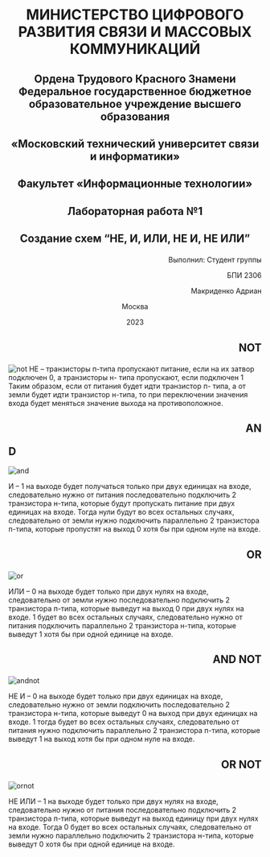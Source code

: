 # <p style="text-align: center;">МИНИСТЕРСТВО ЦИФРОВОГО РАЗВИТИЯ СВЯЗИ И МАССОВЫХ КОММУНИКАЦИЙ</p>


## <p style="text-align: center;">Ордена Трудового Красного Знамени Федеральное государственное бюджетное образовательное учреждение высшего образования</p>

## <p style="text-align: center;">«Московский технический университет связи и информатики»</p>

## <p style="text-align: center;">Факультет «Информационные технологии»</p>
## <p style="text-align: center;">Лабораторная работа №1</p>
## <p style="text-align: center;">Создание схем “НЕ, И, ИЛИ, НЕ И, НЕ ИЛИ”</p>

<p style="text-align: right;">Выполнил: Студент группы</p>
<p style="text-align: right;">БПИ 2306</p>
<p style="text-align: right;">Макриденко Адриан</p>



<p style="text-align: center;">Москва</p>
<p style="text-align: center;">2023</p>



## <p style="text-align: right;">NOT</p>

![not](pics/NOT.png)
НЕ – транзисторы п-типа пропускают питание, если на их затвор подключен 0, а транзисторы н-
типа пропускают, если подключен 1 Таким образом, если от питания будет идти транзистор п-
типа, а от земли будет идти транзистор н-типа, то при переключении значения входа будет
меняться значение выхода на противоположное.



## <p style="text-align: right;">AN</p>D

![and](pics/AND.png)

И – 1 на выходе будет получаться только при двух единицах на входе, следовательно нужно от
питания последовательно подключить 2 транзистора н-типа, которые будут пропускать питание
при двух единицах на входе. Тогда нули будут во всех остальных случаях, следовательно от земли
нужно подключить параллельно 2 транзистора п-типа, которые пропустят на выход 0 хотя бы при
одном нуле на входе.


## <p style="text-align: right;">OR</p>

![or](pics/OR.png)

ИЛИ – 0 на выходе будет только при двух нулях на входе, следовательно от земли нужно
последовательно подключить 2 транзистора п-типа, которые выведут на выход 0 при двух нулях на
входе. 1 будет во всех остальных случаях, следовательно нужно от питания подключить
параллельно 2 транзистора н-типа, которые выведут 1 хотя бы при одной единице на входе.


## <p style="text-align: right;">AND NOT</p>

![andnot](pics/AND-NOT.png)

НЕ И – 0 на выходе будет только при двух единицах на входе, следовательно нужно от земли
подключить последовательно 2 транзистора н-типа, которые выведут 0 на выход при двух
единицах на входе. 1 тогда будет во всех остальных случаях, следовательно от питания нужно
подключить параллельно 2 транзистора п-типа, которые выведут 1 на выход хотя бы при одном
нуле на входе.



## <p style="text-align: right;">OR NOT</p>

![ornot](pics/OR-NOT.png)


НЕ ИЛИ – 1 на выходе будет только при двух нулях на входе, следовательно нужно от питания
последовательно подключить 2 транзистора п-типа, которые выведут на выход единицу при двух
нулях на входе. Тогда 0 будет во всех остальных случаях, следовательно от земли нужно
параллельно подключить 2 транзистора н-типа, которые выведут 0 хотя бы при одной единице на
входе.

